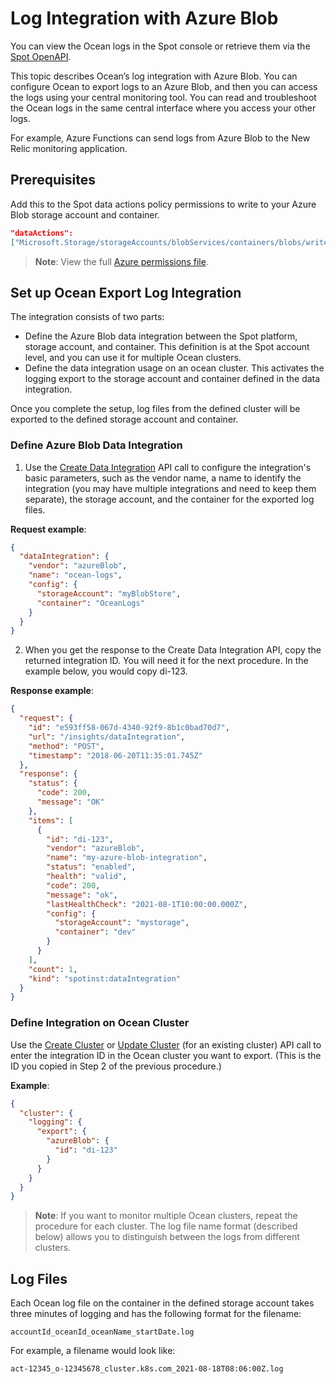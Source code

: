 # Log Integration with Azure Blob

You can view the Ocean logs in the Spot console or retrieve them via the [Spot OpenAPI](https://docs.spot.io/api/).

This topic describes Ocean’s log integration with Azure Blob. You can configure Ocean to export logs to an Azure Blob, and then you can access the logs using your central monitoring tool.
You can read and troubleshoot the Ocean logs in the same central interface where you access your other logs.

For example, Azure Functions can send logs from Azure Blob to the New Relic monitoring application.

## Prerequisites

Add this to the Spot data actions policy permissions to write to your Azure Blob storage account and container.

```json
"dataActions":
["Microsoft.Storage/storageAccounts/blobServices/containers/blobs/write" ]
```

> **Note**: View the full [Azure permissions file](https://docs.spot.io/administration/api/spot-policy-aks-azure).

## Set up Ocean Export Log Integration

The integration consists of two parts:

- Define the Azure Blob data integration between the Spot platform, storage account, and container. This definition is at the Spot account level, and you can use it for multiple Ocean clusters.
- Define the data integration usage on an ocean cluster. This activates the logging export to the storage account and container defined in the data integration.

Once you complete the setup, log files from the defined cluster will be exported to the defined storage account and container.

### Define Azure Blob Data Integration

1.  Use the [Create Data Integration](https://docs.spot.io/api/#operation/DataIntegrationCreate) API call to configure the integration's basic parameters, such as the vendor name, a name to identify the integration (you may have multiple integrations and need to keep them separate), the storage account, and the container for the exported log files.

**Request example**:

```json
{
  "dataIntegration": {
    "vendor": "azureBlob",
    "name": "ocean-logs",
    "config": {
      "storageAccount": "myBlobStore",
      "container": "OceanLogs"
    }
  }
}
```

2.  When you get the response to the Create Data Integration API, copy the returned integration ID. You will need it for the next procedure. In the example below, you would copy di-123.

**Response example**:

```json
{
  "request": {
    "id": "e593ff58-067d-4340-92f9-8b1c0bad70d7",
    "url": "/insights/dataIntegration",
    "method": "POST",
    "timestamp": "2018-06-20T11:35:01.745Z"
  },
  "response": {
    "status": {
      "code": 200,
      "message": "OK"
    },
    "items": [
      {
        "id": "di-123",
        "vendor": "azureBlob",
        "name": "my-azure-blob-integration",
        "status": "enabled",
        "health": "valid",
        "code": 200,
        "message": "ok",
        "lastHealthCheck": "2021-08-1T10:00:00.000Z",
        "config": {
          "storageAccount": "mystorage",
          "container": "dev"
        }
      }
    ],
    "count": 1,
    "kind": "spotinst:dataIntegration"
  }
}
```

### Define Integration on Ocean Cluster

Use the [Create Cluster](https://docs.spot.io/api/#operation/OceanAWSClusterCreate) or [Update Cluster](https://docs.spot.io/api/#operation/OceanAWSClusterUpdate) (for an existing cluster) API call to enter the integration ID in the Ocean cluster you want to export. (This is the ID you copied in Step 2 of the previous procedure.)

**Example**:

```json
{
  "cluster": {
    "logging": {
      "export": {
        "azureBlob": {
          "id": "di-123"
        }
      }
    }
  }
}
```

> **Note**: If you want to monitor multiple Ocean clusters, repeat the procedure for each cluster. The log file name format (described below) allows you to distinguish between the logs from different clusters.

## Log Files

Each Ocean log file on the container in the defined storage account takes three minutes of logging and has the following format for the filename:

`accountId_oceanId_oceanName_startDate.log`

For example, a filename would look like:

`act-12345_o-12345678_cluster.k8s.com_2021-08-18T08:06:00Z.log`
